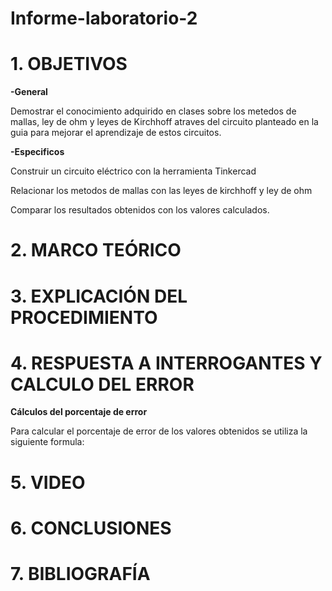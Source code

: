 # Informe-laboratorio-2

# 1. OBJETIVOS
**-General**

Demostrar el conocimiento adquirido en clases sobre los metedos de mallas, ley de ohm y leyes de Kirchhoff atraves del circuito planteado en la guia para mejorar el aprendizaje de estos circuitos.

**-Especificos**

Construir un circuito eléctrico con la herramienta Tinkercad

Relacionar los metodos de mallas con las leyes de kirchhoff y ley de ohm

Comparar los resultados obtenidos con los valores calculados.


# 2. MARCO TEÓRICO

# 3. EXPLICACIÓN DEL PROCEDIMIENTO




# 4. RESPUESTA A INTERROGANTES Y CALCULO DEL ERROR
 
 **Cálculos del porcentaje de error**

Para calcular el porcentaje de error de los valores obtenidos se utiliza la siguiente formula:

# 5. VIDEO

# 6. CONCLUSIONES

# 7. BIBLIOGRAFÍA
